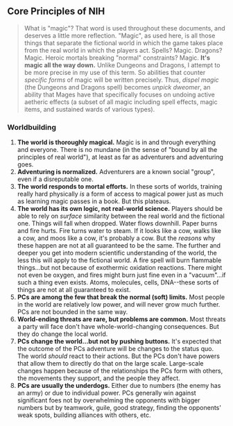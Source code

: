 ## Core Principles of NIH

> What is "magic"? That word is used throughout these documents, and deserves a little more reflection. "Magic", as used here, is all those things that separate the fictional world in which the game takes place from the real world in which the players act. Spells? Magic. Dragons? Magic. Heroic mortals breaking "normal" constraints? Magic. **It's magic all the way down.** Unlike Dungeons and Dragons, I attempt to be more precise in my use of this term. So abilities that counter *specific forms* of magic will be written precisely. Thus, *dispel magic* (the Dungeons and Dragons spell) becomes *unpick dweomer*, an ability that Mages have that specifically focuses on undoing active aetheric effects (a subset of all magic including spell effects, magic items, and sustained wards of various types).

### Worldbuilding
1. **The world is thoroughly magical.** Magic is in and through everything and everyone. There is no mundane (in the sense of "bound by all the principles of real world"), at least as far as adventurers and adventuring goes.
2. **Adventuring is normalized.** Adventurers are a known social "group", even if a disreputable one.
3. **The world responds to mortal efforts.** In these sorts of worlds, training really hard physically *is* a form of access to magical power just as much as learning magic passes in a book. But this plateaus.
4. **The world has its own logic, not real-world science.** Players should be able to rely on *surface* similarity between the real world and the fictional one. Things will fall when dropped. Water flows downhill. Paper burns and fire hurts. Fire turns water to steam. If it looks like a cow, walks like a cow, and moos like a cow, it's probably a cow. But the *reasons* why these happen are not at all guaranteed to be the same. The further and deeper you get into modern scientific understanding of the world, the less this will apply to the fictional world. A fire spell will burn flammable things...but not because of exothermic oxidation reactions. There might not even be oxygen, and fires might burn just fine even in a "vacuum"...if such a thing even exists. Atoms, molecules, cells, DNA--these sorts of things are not at all guaranteed to exist.
5. **PCs are among the few that break the normal (soft) limits.** Most people in the world are relatively low power, and will never grow much further. PCs are not bounded in the same way.
6. **World-ending threats are rare, but problems are common.** Most threats a party will face don't have whole-world-changing consequences. But they do change the local world.
7. **PCs change the world...but not by pushing buttons.** It's expected that the outcome of the PCs adventure will be changes to the status quo. The world *should* react to their actions. But the PCs don't have powers that allow them to directly do that on the large scale. Large-scale changes happen because of the relationships the PCs form with others, the movements they support, and the people they affect.
8. **PCs are usually the underdogs.** Either due to numbers (the enemy has an army) or due to individual power. PCs generally win against significant foes not by overwhelming the opponents with bigger numbers but by teamwork, guile, good strategy, finding the opponents' weak spots, building alliances with others, etc. 
